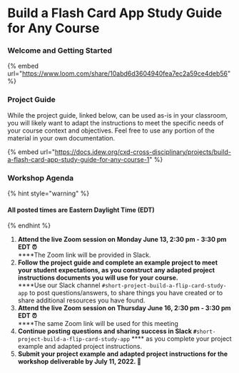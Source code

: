 # Build a Flash Card App Study Guide for Any Course

### **Welcome and Getting Started**

{% embed url="https://www.loom.com/share/10abd6d3604940fea7ec2a59ce4deb56" %}

### **Project Guide**

While the project guide, linked below, can be used as-is in your classroom, you will likely want to adapt the instructions to meet the specific needs of your course context and objectives. Feel free to use any portion of the material in your own documentation.

{% embed url="https://docs.idew.org/cxd-cross-disciplinary/projects/build-a-flash-card-app-study-guide-for-any-course-1" %}

### Workshop Agenda

{% hint style="warning" %}
#### All posted times are Eastern Daylight Time (EDT)
{% endhint %}

1. **Attend the live Zoom session on Monday June 13, 2:30 pm - 3:30 pm** **EDT ⏰**\
   ****The Zoom link will be provided in Slack.
2. **Follow the project guide and complete an example project to meet your student expectations, as you construct any adapted project instructions documents you will use for your course.**\
   ****Use our Slack channel `#short-project-build-a-flip-card-study-app` to post questions/answers, to share things you have created or to share additional resources you have found.
3. **Attend the live Zoom session on Thursday June 16, 2:30 pm - 3:30 pm EDT ⏰**\
   ****The same Zoom link will be used for this meeting
4. **Continue posting questions and sharing success in Slack `#`**`short-project-build-a-flip-card-study-app` **** as you complete your project example and adapted project instructions.
5. **Submit your project example and adapted project instructions for the workshop deliverable by July 11, 2022.  🎉**
